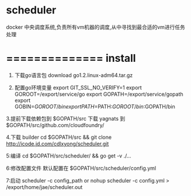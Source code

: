 scheduler
====
docker 中央调度系统,负责所有vm机器的调度,从中寻找到最合适的vm进行任务处理


==============
install
==============

1. 下载go语言包
	download go1.2.linux-adm64.tar.gz
	
2. 配置go环境变量
	export GIT_SSL_NO_VERIFY=1
	export GOROOT=/export/service/go
	export GOPATH=/export/service/gopath
	export GOBIN=$GOROOT/bin
	export PATH=$PATH:$GOROOT/bin:$GOPATH/bin
	
3.提前下载依赖包到 $GOPATH/src
	下载 yagnats 到 $GOPATH/src/github.com/cloudfoundry/
	
4.下载 builder
	cd $GOPATH/src && git clone http://icode.jd.com/cdlxyong/scheduler.git

5:编译
	cd $GOPATH/src/scheduler/ && go get -v ./...
	
6:修改配置文件
	默认配置在 $GOPATH/src/scheduler/config.yml
	
7:启动
	scheduler -c config_path
	or 
	nohup scheduler -c config.yml > /export/home/jae/scheduler.out
